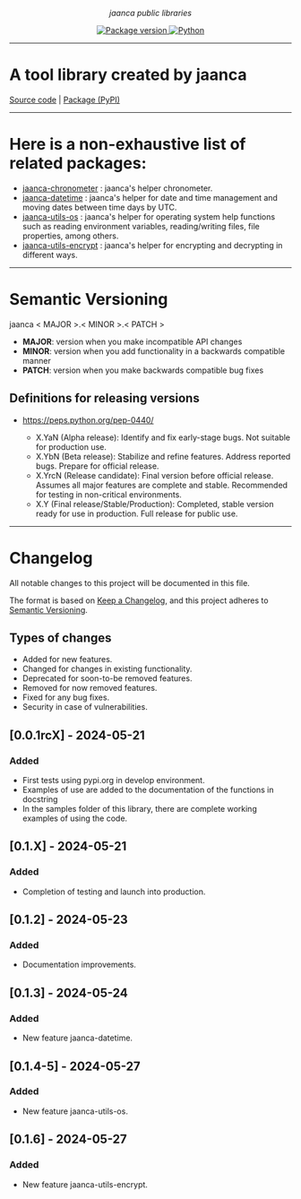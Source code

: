 <p align="center">
    <em>jaanca public libraries</em>
</p>

<p align="center">
<a href="https://pypi.org/project/jaanca" target="_blank">
    <img src="https://img.shields.io/pypi/v/jaanca?color=blue&label=PyPI%20Package" alt="Package version">
</a>
<a href="(https://www.python.org" target="_blank">
    <img src="https://img.shields.io/badge/Python-%5B%3E%3D3.8%2C%3C%3D3.11%5D-blue" alt="Python">
</a>
</p>


---

#  A tool library created by jaanca

[Source code](https://github.com/jaanca/python-libraries/tree/main/jaanca)
| [Package (PyPI)](https://pypi.org/project/jaanca/)

---

# Here is a non-exhaustive list of related packages:

- [jaanca-chronometer](https://pypi.org/project/jaanca-chronometer/) : jaanca's helper chronometer.
- [jaanca-datetime](https://pypi.org/project/jaanca-datetime/) : jaanca's helper for date and time management and moving dates between time days by UTC.
- [jaanca-utils-os](https://pypi.org/project/jaanca-utils-os/) : jaanca's helper for operating system help functions such as reading environment variables, reading/writing files, file properties, among others.
- [jaanca-utils-encrypt](https://pypi.org/project/jaanca-utils-encrypt/) : jaanca's helper for encrypting and decrypting in different ways.

---

# Semantic Versioning

jaanca < MAJOR >.< MINOR >.< PATCH >

* **MAJOR**: version when you make incompatible API changes
* **MINOR**: version when you add functionality in a backwards compatible manner
* **PATCH**: version when you make backwards compatible bug fixes

## Definitions for releasing versions
* https://peps.python.org/pep-0440/

    - X.YaN (Alpha release): Identify and fix early-stage bugs. Not suitable for production use.
    - X.YbN (Beta release): Stabilize and refine features. Address reported bugs. Prepare for official release.
    - X.YrcN (Release candidate): Final version before official release. Assumes all major features are complete and stable. Recommended for testing in non-critical environments.
    - X.Y (Final release/Stable/Production): Completed, stable version ready for use in production. Full release for public use.
---

# Changelog

All notable changes to this project will be documented in this file.

The format is based on [Keep a Changelog](https://keepachangelog.com/en/1.0.0/),
and this project adheres to [Semantic Versioning](https://semver.org/spec/v2.0.0.html).

## Types of changes

- Added for new features.
- Changed for changes in existing functionality.
- Deprecated for soon-to-be removed features.
- Removed for now removed features.
- Fixed for any bug fixes.
- Security in case of vulnerabilities.

## [0.0.1rcX] - 2024-05-21
### Added
- First tests using pypi.org in develop environment.
- Examples of use are added to the documentation of the functions in docstring
- In the samples folder of this library, there are complete working examples of using the code.

## [0.1.X] - 2024-05-21
### Added
- Completion of testing and launch into production.

## [0.1.2] - 2024-05-23
### Added
- Documentation improvements.

## [0.1.3] - 2024-05-24
### Added
- New feature jaanca-datetime.

## [0.1.4-5] - 2024-05-27
### Added
- New feature jaanca-utils-os.

## [0.1.6] - 2024-05-27
### Added
- New feature jaanca-utils-encrypt.
